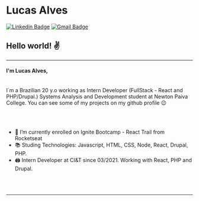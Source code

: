 # Lucas Alves
[![Linkedin Badge](https://img.shields.io/badge/-Lucas_Alves-blue?style=flat-square&logo=Linkedin&logoColor=white&link=https://www.linkedin.com/in/lucas-alves-181182164/)](https://www.linkedin.com/in/lucas-alves-181182164//)
[![Gmail Badge](https://img.shields.io/badge/-lucashas27@gmail.com-c14438?style=flat-square&logo=Gmail&logoColor=white&link=mailto:lucashas27@gmail.com)](mailto:lucashas27@gmail.com)


## Hello world! ✌️

<hr>

#### I'm Lucas Alves, 

<br>
I´m a Brazilian 20 y.o working as Intern Developer (FullStack - React and PHP/Drupal.) </a> Systems Analysis and Development student at Newton Paiva College. You can see some of my projects on my github profile 😉


<br><br>


- 🚀 I’m currently enrolled on Ignite Bootcamp - React Trail from Rocketseat 
- 📚 Studing Technologies: Javascript, HTML, CSS, Node, React, Drupal, PHP.
- 🖨 Intern Developer at CI&T since 03/2021. Working with React, PHP and Drupal.

<br><br>
<hr>

